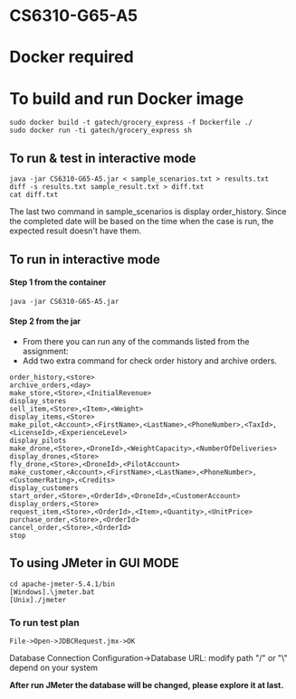 # CS6310-G65-A5

# Docker required

# To build and run Docker image
```
sudo docker build -t gatech/grocery_express -f Dockerfile ./
sudo docker run -ti gatech/grocery_express sh
```
## To run & test in interactive mode
```
java -jar CS6310-G65-A5.jar < sample_scenarios.txt > results.txt
diff -s results.txt sample_result.txt > diff.txt
cat diff.txt
```
The last two command in sample_scenarios is display order_history.
Since the completed date will be based on the time when the case is run, the expected result doesn't have them. 
## To run in interactive mode
#### Step 1 from the container
```
java -jar CS6310-G65-A5.jar
```
#### Step 2 from the jar
* From there you can run any of the commands listed from the assignment:
* Add two extra command for check order history and archive orders.
```
order_history,<store>
archive_orders,<day>
make_store,<Store>,<InitialRevenue>
display_stores
sell_item,<Store>,<Item>,<Weight>
display_items,<Store>
make_pilot,<Account>,<FirstName>,<LastName>,<PhoneNumber>,<TaxId>,<LicenseId>,<ExperienceLevel>
display_pilots
make_drone,<Store>,<DroneId>,<WeightCapacity>,<NumberOfDeliveries>
display_drones,<Store>
fly_drone,<Store>,<DroneId>,<PilotAccount>
make_customer,<Account>,<FirstName>,<LastName>,<PhoneNumber>,<CustomerRating>,<Credits>
display_customers
start_order,<Store>,<OrderId>,<DroneId>,<CustomerAccount>
display_orders,<Store>
request_item,<Store>,<OrderId>,<Item>,<Quantity>,<UnitPrice>
purchase_order,<Store>,<OrderId>
cancel_order,<Store>,<OrderId>
stop
```

## To using JMeter in GUI MODE
```
cd apache-jmeter-5.4.1/bin
[Windows].\jmeter.bat
[Unix]./jmeter 
```
### To run test plan
```
File->Open->JDBCRequest.jmx->OK
```
Database Connection Configuration->Database URL: modify path "/" or "\\" depend on your system

**After run JMeter the database will be changed, please explore it at last.**